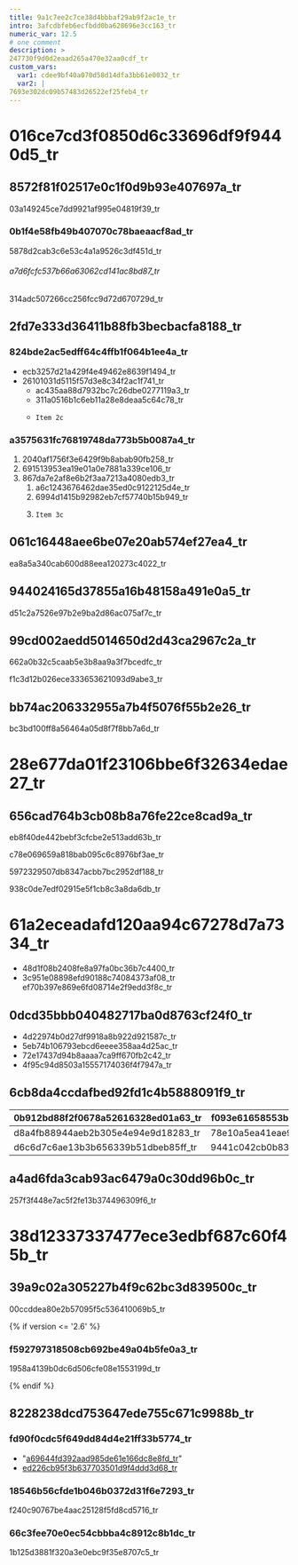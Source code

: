 ```yaml
---
title: 9a1c7ee2c7ce38d4bbbaf29ab9f2ac1e_tr
intro: 3afcdbfeb6ecfbdd0ba628696e3cc163_tr
numeric_var: 12.5
# one comment
description: >
247730f9d0d2eaad265a470e32aa0cdf_tr
custom_vars:
  var1: cdee9bf40a070d58d14dfa3bb61e0032_tr
  var2: |
7693e302dc09b57483d26522ef25feb4_tr
---
```


# 016ce7cd3f0850d6c33696df9f9440d5_tr

## 8572f81f02517e0c1f0d9b93e407697a_tr

03a149245ce7dd9921af995e04819f39_tr

### 0b1f4e58fb49b407070c78baeaacf8ad_tr

5878d2cab3c6e53c4a1a9526c3df451d_tr

###### a7d6fcfc537b66a63062cd141ac8bd87_tr

314adc507266cc256fcc9d72d670729d_tr


## 2fd7e333d36411b88fb3becbacfa8188_tr

### 824bde2ac5edff64c4ffb1f064b1ee4a_tr

* ecb3257d21a429f4e49462e8639f1494_tr
* 26101031d5115f57d3e8c34f2ac1f741_tr
  * ac435aa88d7932bc7c26dbe0277119a3_tr
  * 311a0516b1c6eb11a28e8deaa5c64c78_tr
  * ```
    Item 2c
    ```

### a3575631fc76819748da773b5b0087a4_tr

1. 2040af1756f3e6429f9b8abab90fb258_tr
1. 691513953ea19e01a0e7881a339ce106_tr
1. 867da7e2af8e6b2f3aa7213a4080edb3_tr
   1. a6c1243676462dae35ed0c9122125d4e_tr
   1. 6994d1415b92982eb7cf57740b15b949_tr
   1. ```
      Item 3c
      ```


## 061c16448aee6be07e20ab574ef27ea4_tr

ea8a5a340cab600d88eea120273c4022_tr


## 944024165d37855a16b48158a491e0a5_tr

d51c2a7526e97b2e9ba2d86ac075af7c_tr


## 99cd002aedd5014650d2d43ca2967c2a_tr

662a0b32c5caab5e3b8aa9a3f7bcedfc_tr

f1c3d12b026ece333653621093d9abe3_tr


## bb74ac206332955a7b4f5076f55b2e26_tr

bc3bd100ff8a56464a05d8f7f8bb7a6d_tr


# 28e677da01f23106bbe6f32634edae27_tr

## 656cad764b3cb08b8a76fe22ce8cad9a_tr

eb8f40de442bebf3cfcbe2e513add63b_tr

c78e069659a818bab095c6c8976bf3ae_tr

5972329507db8347acbb7bc2952df188_tr

938c0de7edf02915e5f1cb8c3a8da6db_tr


# 61a2eceadafd120aa94c67278d7a7334_tr
- 48d1f08b2408fe8a97fa0bc36b7c4400_tr
- 3c951e08898efd90188c74084373af08_tr
ef70b397e869e6fd08714e2f9edd3f8c_tr


## 0dcd35bbb040482717ba0d8763cf24f0_tr

- 4d22974b0d27df9918a8b922d921587c_tr
- 5eb74b106793ebcd6eeee358aa4d25ac_tr
- 72e17437d94b8aaaa7ca9ff670fb2c42_tr
- 4f95c94d8503a15557174036f4f7947a_tr


## 6cb8da4ccdafbed92fd1c4b5888091f9_tr

0b912bd88f2f0678a52616328ed01a63_tr | f093e61658553bbd86214bffe9a663a8_tr
------------ | -------------
d8a4fb88944aeb2b305e4e94e9d18283_tr | 78e10a5ea41eae9ea05dc265a5c8cd66_tr
d6c6d7c6ae13b3b656339b51dbeb85ff_tr | 9441c042cb0b839e13ed95f55de0ee5c_tr


## a4ad6fda3cab93ac6479a0c30dd96b0c_tr

257f3f448e7ac5f2fe13b374496309f6_tr


# 38d12337337477ece3edbf687c60f45b_tr

## 39a9c02a305227b4f9c62bc3d839500c_tr

00ccddea80e2b57095f5c536410069b5_tr

{% if version <= '2.6' %}

### f592797318508cb692be49a04b5fe0a3_tr

1958a4139b0dc6d506cfe08e1553199d_tr

{% endif %}


## 8228238dcd753647ede755c671c9988b_tr

### fd90f0cdc5f649dd84d4e21ff33b5774_tr

- "[a69644fd392aad985de61e166dc8e8fd_tr](/articles/basic-writing-and-formatting-syntax)"
- [ed226cb95f3b637703501d9f4ddd3d68_tr](/articles/working-with-advanced-formatting)

### 18546b56cfde1b046b0372d31f6e7293_tr

f240c90767be4aac25128f5fd8cd5716_tr

### 66c3fee70e0ec54cbbba4c8912c8b1dc_tr

1b125d3881f320a3e0ebc9f35e8707c5_tr

[1]: http://example.com/
[aa5072eebea6f4364b4444a8a0f0f868_tr]: http://example.com/
"[f98c3b2040ea74375cdaa2759f0b86f7_tr]: http://example.com/"
